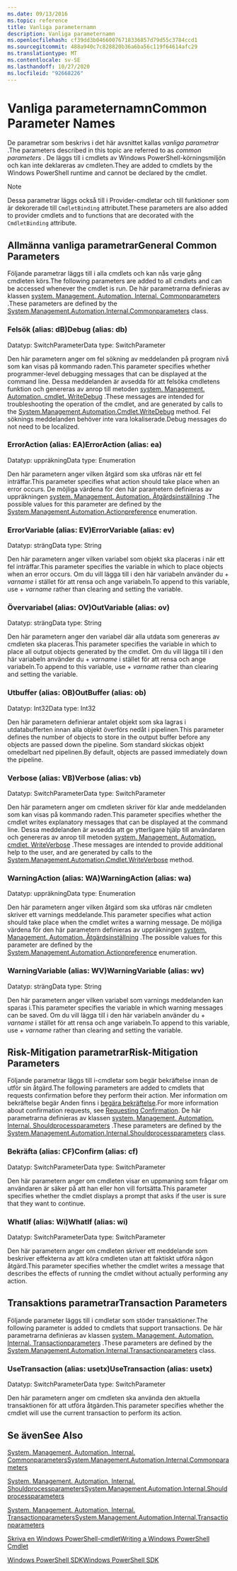 ```yaml
---
ms.date: 09/13/2016
ms.topic: reference
title: Vanliga parameternamn
description: Vanliga parameternamn
ms.openlocfilehash: cf39dd3b04660076718336857d79d55c3784ccd1
ms.sourcegitcommit: 488a940c7c828820b36a6ba56c119f64614afc29
ms.translationtype: MT
ms.contentlocale: sv-SE
ms.lasthandoff: 10/27/2020
ms.locfileid: "92668226"
---
```

# <a name="common-parameter-names"></a><span data-ttu-id="c2162-103">Vanliga parameternamn</span><span class="sxs-lookup"><span data-stu-id="c2162-103">Common Parameter Names</span></span>

<span data-ttu-id="c2162-104">De parametrar som beskrivs i det här avsnittet kallas *vanliga parametrar* .</span><span class="sxs-lookup"><span data-stu-id="c2162-104">The parameters described in this topic are referred to as *common parameters* .</span></span> <span data-ttu-id="c2162-105">De läggs till i cmdlets av Windows PowerShell-körningsmiljön och kan inte deklareras av cmdleten.</span><span class="sxs-lookup"><span data-stu-id="c2162-105">They are added to cmdlets by the Windows PowerShell runtime and cannot be declared by the cmdlet.</span></span>

> [!NOTE]
> <span data-ttu-id="c2162-106">Dessa parametrar läggs också till i Provider-cmdletar och till funktioner som är dekorerade till `CmdletBinding` attributet.</span><span class="sxs-lookup"><span data-stu-id="c2162-106">These parameters are also added to provider cmdlets and to functions that are decorated with the `CmdletBinding` attribute.</span></span>

## <a name="general-common-parameters"></a><span data-ttu-id="c2162-107">Allmänna vanliga parametrar</span><span class="sxs-lookup"><span data-stu-id="c2162-107">General Common Parameters</span></span>

<span data-ttu-id="c2162-108">Följande parametrar läggs till i alla cmdlets och kan nås varje gång cmdleten körs.</span><span class="sxs-lookup"><span data-stu-id="c2162-108">The following parameters are added to all cmdlets and can be accessed whenever the cmdlet is run.</span></span> <span data-ttu-id="c2162-109">De här parametrarna definieras av klassen [system. Management. Automation. Internal. Commonparameters](/dotnet/api/System.Management.Automation.Internal.CommonParameters) .</span><span class="sxs-lookup"><span data-stu-id="c2162-109">These parameters are defined by the [System.Management.Automation.Internal.Commonparameters](/dotnet/api/System.Management.Automation.Internal.CommonParameters) class.</span></span>

### <a name="debug-alias-db"></a><span data-ttu-id="c2162-110">Felsök (alias: dB)</span><span class="sxs-lookup"><span data-stu-id="c2162-110">Debug (alias: db)</span></span>

<span data-ttu-id="c2162-111">Datatyp: SwitchParameter</span><span class="sxs-lookup"><span data-stu-id="c2162-111">Data type: SwitchParameter</span></span>

<span data-ttu-id="c2162-112">Den här parametern anger om fel sökning av meddelanden på program nivå som kan visas på kommando raden.</span><span class="sxs-lookup"><span data-stu-id="c2162-112">This parameter specifies whether programmer-level debugging messages that can be displayed at the command line.</span></span> <span data-ttu-id="c2162-113">Dessa meddelanden är avsedda för att felsöka cmdletens funktion och genereras av anrop till metoden [system. Management. Automation. cmdlet. WriteDebug](/dotnet/api/System.Management.Automation.Cmdlet.WriteDebug) .</span><span class="sxs-lookup"><span data-stu-id="c2162-113">These messages are intended for troubleshooting the operation of the cmdlet, and are generated by calls to the [System.Management.Automation.Cmdlet.WriteDebug](/dotnet/api/System.Management.Automation.Cmdlet.WriteDebug) method.</span></span> <span data-ttu-id="c2162-114">Fel söknings meddelanden behöver inte vara lokaliserade.</span><span class="sxs-lookup"><span data-stu-id="c2162-114">Debug messages do not need to be localized.</span></span>

### <a name="erroraction-alias-ea"></a><span data-ttu-id="c2162-115">ErrorAction (alias: EA)</span><span class="sxs-lookup"><span data-stu-id="c2162-115">ErrorAction (alias: ea)</span></span>

<span data-ttu-id="c2162-116">Datatyp: uppräkning</span><span class="sxs-lookup"><span data-stu-id="c2162-116">Data type: Enumeration</span></span>

<span data-ttu-id="c2162-117">Den här parametern anger vilken åtgärd som ska utföras när ett fel inträffar.</span><span class="sxs-lookup"><span data-stu-id="c2162-117">This parameter specifies what action should take place when an error occurs.</span></span> <span data-ttu-id="c2162-118">De möjliga värdena för den här parametern definieras av uppräkningen [system. Management. Automation. Åtgärdsinställning](/dotnet/api/System.Management.Automation.ActionPreference) .</span><span class="sxs-lookup"><span data-stu-id="c2162-118">The possible values for this parameter are defined by the [System.Management.Automation.Actionpreference](/dotnet/api/System.Management.Automation.ActionPreference) enumeration.</span></span>

### <a name="errorvariable-alias-ev"></a><span data-ttu-id="c2162-119">ErrorVariable (alias: EV)</span><span class="sxs-lookup"><span data-stu-id="c2162-119">ErrorVariable (alias: ev)</span></span>

<span data-ttu-id="c2162-120">Datatyp: sträng</span><span class="sxs-lookup"><span data-stu-id="c2162-120">Data type: String</span></span>

<span data-ttu-id="c2162-121">Den här parametern anger vilken variabel som objekt ska placeras i när ett fel inträffar.</span><span class="sxs-lookup"><span data-stu-id="c2162-121">This parameter specifies the variable in which to place objects when an error occurs.</span></span> <span data-ttu-id="c2162-122">Om du vill lägga till i den här variabeln använder du + *varname* i stället för att rensa och ange variabeln.</span><span class="sxs-lookup"><span data-stu-id="c2162-122">To append to this variable, use + *varname* rather than clearing and setting the variable.</span></span>

### <a name="outvariable-alias-ov"></a><span data-ttu-id="c2162-123">Övervariabel (alias: OV)</span><span class="sxs-lookup"><span data-stu-id="c2162-123">OutVariable (alias: ov)</span></span>

<span data-ttu-id="c2162-124">Datatyp: sträng</span><span class="sxs-lookup"><span data-stu-id="c2162-124">Data type: String</span></span>

<span data-ttu-id="c2162-125">Den här parametern anger den variabel där alla utdata som genereras av cmdleten ska placeras.</span><span class="sxs-lookup"><span data-stu-id="c2162-125">This parameter specifies the variable in which to place all output objects generated by the cmdlet.</span></span> <span data-ttu-id="c2162-126">Om du vill lägga till i den här variabeln använder du + *varname* i stället för att rensa och ange variabeln.</span><span class="sxs-lookup"><span data-stu-id="c2162-126">To append to this variable, use + *varname* rather than clearing and setting the variable.</span></span>

### <a name="outbuffer-alias-ob"></a><span data-ttu-id="c2162-127">Utbuffer (alias: OB)</span><span class="sxs-lookup"><span data-stu-id="c2162-127">OutBuffer (alias: ob)</span></span>

<span data-ttu-id="c2162-128">Datatyp: Int32</span><span class="sxs-lookup"><span data-stu-id="c2162-128">Data type: Int32</span></span>

<span data-ttu-id="c2162-129">Den här parametern definierar antalet objekt som ska lagras i utdatabufferten innan alla objekt överförs nedåt i pipelinen.</span><span class="sxs-lookup"><span data-stu-id="c2162-129">This parameter defines the number of objects to store in the output buffer before any objects are passed down the pipeline.</span></span> <span data-ttu-id="c2162-130">Som standard skickas objekt omedelbart ned pipelinen.</span><span class="sxs-lookup"><span data-stu-id="c2162-130">By default, objects are passed immediately down the pipeline.</span></span>

### <a name="verbose-alias-vb"></a><span data-ttu-id="c2162-131">Verbose (alias: VB)</span><span class="sxs-lookup"><span data-stu-id="c2162-131">Verbose (alias: vb)</span></span>

<span data-ttu-id="c2162-132">Datatyp: SwitchParameter</span><span class="sxs-lookup"><span data-stu-id="c2162-132">Data type: SwitchParameter</span></span>

<span data-ttu-id="c2162-133">Den här parametern anger om cmdleten skriver för klar ande meddelanden som kan visas på kommando raden.</span><span class="sxs-lookup"><span data-stu-id="c2162-133">This parameter specifies whether the cmdlet writes explanatory messages that can be displayed at the command line.</span></span> <span data-ttu-id="c2162-134">Dessa meddelanden är avsedda att ge ytterligare hjälp till användaren och genereras av anrop till metoden [system. Management. Automation. cmdlet. WriteVerbose](/dotnet/api/System.Management.Automation.Cmdlet.WriteVerbose) .</span><span class="sxs-lookup"><span data-stu-id="c2162-134">These messages are intended to provide additional help to the user, and are generated by calls to the [System.Management.Automation.Cmdlet.WriteVerbose](/dotnet/api/System.Management.Automation.Cmdlet.WriteVerbose) method.</span></span>

### <a name="warningaction-alias-wa"></a><span data-ttu-id="c2162-135">WarningAction (alias: WA)</span><span class="sxs-lookup"><span data-stu-id="c2162-135">WarningAction (alias: wa)</span></span>

<span data-ttu-id="c2162-136">Datatyp: uppräkning</span><span class="sxs-lookup"><span data-stu-id="c2162-136">Data type: Enumeration</span></span>

<span data-ttu-id="c2162-137">Den här parametern anger vilken åtgärd som ska utföras när cmdleten skriver ett varnings meddelande.</span><span class="sxs-lookup"><span data-stu-id="c2162-137">This parameter specifies what action should take place when the cmdlet writes a warning message.</span></span> <span data-ttu-id="c2162-138">De möjliga värdena för den här parametern definieras av uppräkningen [system. Management. Automation. Åtgärdsinställning](/dotnet/api/System.Management.Automation.ActionPreference) .</span><span class="sxs-lookup"><span data-stu-id="c2162-138">The possible values for this parameter are defined by the [System.Management.Automation.Actionpreference](/dotnet/api/System.Management.Automation.ActionPreference) enumeration.</span></span>

### <a name="warningvariable-alias-wv"></a><span data-ttu-id="c2162-139">WarningVariable (alias: WV)</span><span class="sxs-lookup"><span data-stu-id="c2162-139">WarningVariable (alias: wv)</span></span>

<span data-ttu-id="c2162-140">Datatyp: sträng</span><span class="sxs-lookup"><span data-stu-id="c2162-140">Data type: String</span></span>

<span data-ttu-id="c2162-141">Den här parametern anger vilken variabel som varnings meddelanden kan sparas i.</span><span class="sxs-lookup"><span data-stu-id="c2162-141">This parameter specifies the variable in which warning messages can be saved.</span></span> <span data-ttu-id="c2162-142">Om du vill lägga till i den här variabeln använder du + *varname* i stället för att rensa och ange variabeln.</span><span class="sxs-lookup"><span data-stu-id="c2162-142">To append to this variable, use + *varname* rather than clearing and setting the variable.</span></span>

## <a name="risk-mitigation-parameters"></a><span data-ttu-id="c2162-143">Risk-Mitigation parametrar</span><span class="sxs-lookup"><span data-stu-id="c2162-143">Risk-Mitigation Parameters</span></span>

<span data-ttu-id="c2162-144">Följande parametrar läggs till i-cmdletar som begär bekräftelse innan de utför sin åtgärd.</span><span class="sxs-lookup"><span data-stu-id="c2162-144">The following parameters are added to cmdlets that requests confirmation before they perform their action.</span></span> <span data-ttu-id="c2162-145">Mer information om bekräftelse begär Anden finns i [begära bekräftelse](./requesting-confirmation-from-cmdlets.md).</span><span class="sxs-lookup"><span data-stu-id="c2162-145">For more information about confirmation requests, see [Requesting Confirmation](./requesting-confirmation-from-cmdlets.md).</span></span> <span data-ttu-id="c2162-146">De här parametrarna definieras av klassen [system. Management. Automation. Internal. Shouldprocessparameters](/dotnet/api/System.Management.Automation.Internal.ShouldProcessParameters) .</span><span class="sxs-lookup"><span data-stu-id="c2162-146">These parameters are defined by the [System.Management.Automation.Internal.Shouldprocessparameters](/dotnet/api/System.Management.Automation.Internal.ShouldProcessParameters) class.</span></span>

### <a name="confirm-alias-cf"></a><span data-ttu-id="c2162-147">Bekräfta (alias: CF)</span><span class="sxs-lookup"><span data-stu-id="c2162-147">Confirm (alias: cf)</span></span>

<span data-ttu-id="c2162-148">Datatyp: SwitchParameter</span><span class="sxs-lookup"><span data-stu-id="c2162-148">Data type: SwitchParameter</span></span>

<span data-ttu-id="c2162-149">Den här parametern anger om cmdleten visar en uppmaning som frågar om användaren är säker på att han eller hon vill fortsätta.</span><span class="sxs-lookup"><span data-stu-id="c2162-149">This parameter specifies whether the cmdlet displays a prompt that asks if the user is sure that they want to continue.</span></span>

### <a name="whatif-alias-wi"></a><span data-ttu-id="c2162-150">WhatIf (alias: Wi)</span><span class="sxs-lookup"><span data-stu-id="c2162-150">WhatIf (alias: wi)</span></span>

<span data-ttu-id="c2162-151">Datatyp: SwitchParameter</span><span class="sxs-lookup"><span data-stu-id="c2162-151">Data type: SwitchParameter</span></span>

<span data-ttu-id="c2162-152">Den här parametern anger om cmdleten skriver ett meddelande som beskriver effekterna av att köra cmdleten utan att faktiskt utföra någon åtgärd.</span><span class="sxs-lookup"><span data-stu-id="c2162-152">This parameter specifies whether the cmdlet writes a message that describes the effects of running the cmdlet without actually performing any action.</span></span>

## <a name="transaction-parameters"></a><span data-ttu-id="c2162-153">Transaktions parametrar</span><span class="sxs-lookup"><span data-stu-id="c2162-153">Transaction Parameters</span></span>

<span data-ttu-id="c2162-154">Följande parameter läggs till i cmdletar som stöder transaktioner.</span><span class="sxs-lookup"><span data-stu-id="c2162-154">The following parameter is added to cmdlets that support transactions.</span></span> <span data-ttu-id="c2162-155">De här parametrarna definieras av klassen [system. Management. Automation. Internal. Transactionparameters](/dotnet/api/System.Management.Automation.Internal.TransactionParameters) .</span><span class="sxs-lookup"><span data-stu-id="c2162-155">These parameters are defined by the [System.Management.Automation.Internal.Transactionparameters](/dotnet/api/System.Management.Automation.Internal.TransactionParameters) class.</span></span>

### <a name="usetransaction-alias-usetx"></a><span data-ttu-id="c2162-156">UseTransaction (alias: usetx)</span><span class="sxs-lookup"><span data-stu-id="c2162-156">UseTransaction (alias: usetx)</span></span>

<span data-ttu-id="c2162-157">Datatyp: SwitchParameter</span><span class="sxs-lookup"><span data-stu-id="c2162-157">Data type: SwitchParameter</span></span>

<span data-ttu-id="c2162-158">Den här parametern anger om cmdleten ska använda den aktuella transaktionen för att utföra åtgärden.</span><span class="sxs-lookup"><span data-stu-id="c2162-158">This parameter specifies whether the cmdlet will use the current transaction to perform its action.</span></span>

## <a name="see-also"></a><span data-ttu-id="c2162-159">Se även</span><span class="sxs-lookup"><span data-stu-id="c2162-159">See Also</span></span>

[<span data-ttu-id="c2162-160">System. Management. Automation. Internal. Commonparameters</span><span class="sxs-lookup"><span data-stu-id="c2162-160">System.Management.Automation.Internal.Commonparameters</span></span>](/dotnet/api/System.Management.Automation.Internal.CommonParameters)

[<span data-ttu-id="c2162-161">System. Management. Automation. Internal. Shouldprocessparameters</span><span class="sxs-lookup"><span data-stu-id="c2162-161">System.Management.Automation.Internal.Shouldprocessparameters</span></span>](/dotnet/api/System.Management.Automation.Internal.ShouldProcessParameters)

[<span data-ttu-id="c2162-162">System. Management. Automation. Internal. Transactionparameters</span><span class="sxs-lookup"><span data-stu-id="c2162-162">System.Management.Automation.Internal.Transactionparameters</span></span>](/dotnet/api/System.Management.Automation.Internal.TransactionParameters)

[<span data-ttu-id="c2162-163">Skriva en Windows PowerShell-cmdlet</span><span class="sxs-lookup"><span data-stu-id="c2162-163">Writing a Windows PowerShell Cmdlet</span></span>](./writing-a-windows-powershell-cmdlet.md)

[<span data-ttu-id="c2162-164">Windows PowerShell SDK</span><span class="sxs-lookup"><span data-stu-id="c2162-164">Windows PowerShell SDK</span></span>](../windows-powershell-reference.md)
